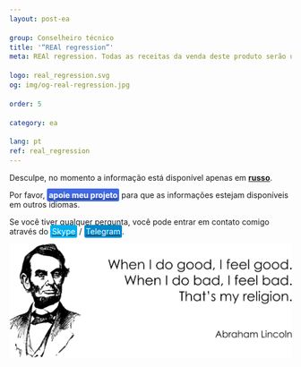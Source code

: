 ```yaml
---
layout: post-ea

group: Сonselheiro técnico
title: '“REAl regression”'
meta: REAl regression. Todas as receitas da venda deste produto serão utilizadas para o desenvolvimento do projeto e para a caridade.

logo: real_regression.svg
og: img/og-real-regression.jpg

order: 5

category: ea

lang: pt
ref: real_regression
---
```


Desculpe, no momento a informação está disponível apenas em **<a href="https://lincolnvirus.com/projects/ru/forex/real_regression.html" target="_blank">russo</a>**.

Por favor, **<a href="https://www.paypal.com/cgi-bin/webscr?cmd=_s-xclick&hosted_button_id=T3KLFW2TE8SJC&source=url" target="_blank"><span style="background-color:#4169E1; color:white; padding:3px; border-radius: 3px">apoie&nbsp;meu&nbsp;projeto</span></a>** para que as informações estejam disponíveis em outros idiomas.

Se você tiver qualquer pergunta, você pode entrar em contato comigo através do <a href="skype:chutkoy89?call" target="_blank"><span style="background-color:#00aff0; color:white; padding:3px; border-radius: 3px">Skype</span></a> / <a href="https://t.me/chutkoy" target="_blank"><span style="background-color:#0088cc; color:white; padding:3px; border-radius: 3px">Telegram</span></a>. 

<a data-fancybox="gallery" href="/img/programming/Lincoln.png"><img src="/img/programming/Lincoln.png" alt=""></a>
